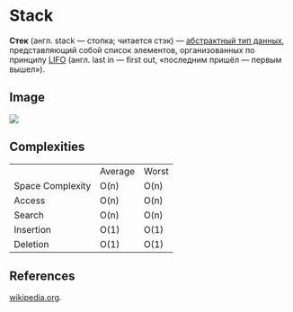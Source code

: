 # Stack

<b>Стек</b>  (англ. stack — стопка; читается стэк) — <a href="https://ru.wikipedia.org/wiki/%D0%90%D0%B1%D1%81%D1%82%D1%80%D0%B0%D0%BA%D1%82%D0%BD%D1%8B%D0%B9_%D1%82%D0%B8%D0%BF_%D0%B4%D0%B0%D0%BD%D0%BD%D1%8B%D1%85">абстрактный тип данных</a>, представляющий собой список элементов, организованных по принципу <a href="https://ru.wikipedia.org/wiki/LIFO">LIFO</a> (англ. last in — first out, «последним пришёл — первым вышел»).

<h2>Image</h2>
<img src="https://gist.github.com/deniskovalchuk/ffcff1289e8b0209d47fb7336dfce5c0/raw/efba2a85af4264406e095bc6e6dac32aa27c4303/stack.png">

<h2>Complexities</h2>
<div>
<table>
  <tr>
    <td></td>
    <td>Average</td>
    <td>Worst</td>
  </tr>
  <tr>
    <td>Space Complexity</td>
    <td>O(n)</td>
    <td>O(n)</td>
  </tr>
    <tr>
    <td>Access</td>
    <td>O(n)</td>
    <td>O(n)</td>
  </tr>	 	
  <tr>
    <td>Search</td>
    <td>O(n)</td>
    <td>O(n)</td>
  </tr>
    <tr>
    <td>Insertion</td>
    <td>O(1)</td>
    <td>O(1)</td>
  </tr>
    <tr>
    <td>Deletion</td>
    <td>O(1)</td>
    <td>O(1)</td>
  </tr>
  </table>
  </div>
  
  <h2>References</h2>
  <a href="https://ru.wikipedia.org/wiki/%D0%A1%D1%82%D0%B5%D0%BA">wikipedia.org</a>.